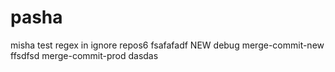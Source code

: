 # pasha
misha test regex in ignore repos6
fsafafadf
NEW
debug
merge-commit-new
ffsdfsd
merge-commit-prod
dasdas